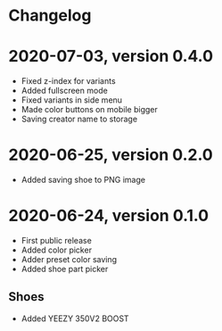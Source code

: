 # Changelog

# 2020-07-03, version 0.4.0

- Fixed z-index for variants
- Added fullscreen mode
- Fixed variants in side menu
- Made color buttons on mobile bigger
- Saving creator name to storage

# 2020-06-25, version 0.2.0

- Added saving shoe to PNG image

# 2020-06-24, version 0.1.0

- First public release
- Added color picker
- Adder preset color saving
- Added shoe part picker

## Shoes
- Added YEEZY 350V2 BOOST



